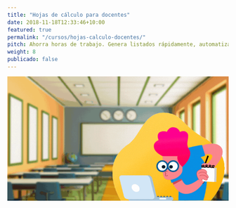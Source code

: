 ```yaml
---
title: "Hojas de cálculo para docentes"
date: 2018-11-18T12:33:46+10:00
featured: true
permalink: "/cursos/hojas-calculo-docentes/"
pitch: Ahorra horas de trabajo. Genera listados rápidamente, automatiza registros de asistencia, y califica de forma instantánea
weight: 8
publicado: false
---
```


![Portada de Hojas de cálculo para docentes](/images/cursos/docentes.gif)

